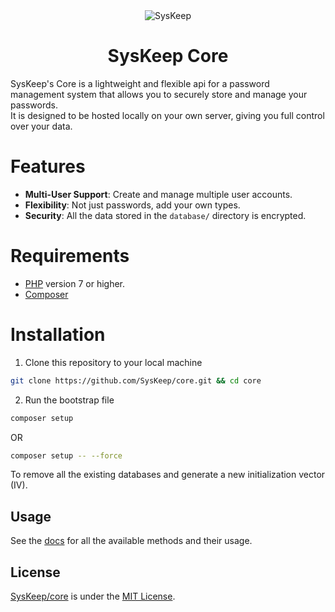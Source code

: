 <div align="center">
 	<img align="center" src="https://github.com/SysKeep/core/assets/115643607/90e679d2-288d-4159-a82b-0850c80b7012" alt="SysKeep">
	<h1>SysKeep Core</h1>
</div>


SysKeep's Core is a lightweight and flexible api for a password management system that allows you to securely store and manage your passwords.<br>
It is designed to be hosted locally on your own server, giving you full control over your data.


# Features
* **Multi-User Support**: Create and manage multiple user accounts.
* **Flexibility**: Not just passwords, add your own types.
* **Security**: All the data stored in the `database/` directory is encrypted.


# Requirements

* [PHP](https://www.php.net/downloads) version 7 or higher.
* [Composer](https://getcomposer.org/download/)


# Installation

1. Clone this repository to your local machine
```bash
git clone https://github.com/SysKeep/core.git && cd core
```

2. Run the bootstrap file
```bash
composer setup
```
OR
```bash
composer setup -- --force
```
To remove all the existing databases and generate a new initialization vector (IV).



## Usage
See the [docs](https://github.com/SysKeep/core/tree/main/doc) for all the available methods and their usage.


## License
[SysKeep/core](https://github.com/SysKeep/core/) is under the [MIT License](https://github.com/SysKeep/core/blob/main/LICENSE).
